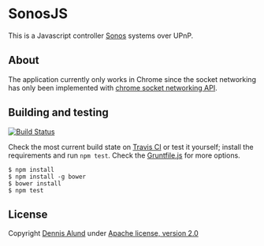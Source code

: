 # SonosJS
This is a Javascript controller [Sonos](http://www.sonos.com/) systems over UPnP.

## About
The application currently only works in Chrome since the socket networking has only been implemented with
[chrome socket networking API](https://developer.chrome.com/apps/app_network). 

## Building and testing
[![Build Status](https://travis-ci.org/oddbit/sonosjs.svg)](https://travis-ci.org/oddbit/sonosjs)

Check the most current build state on [Travis CI](https://travis-ci.org/oddbit/sonosjs/branches) or test it yourself; 
install the requirements and run ```npm test```. Check the [Gruntfile.js](Gruntfile.js) for more options.

```shell
$ npm install
$ npm install -g bower
$ bower install
$ npm test
```

## License
Copyright [Dennis Alund](https://github.com/dennis-alund) under [Apache license, version 2.0](http://www.apache.org/licenses/LICENSE-2.0)
